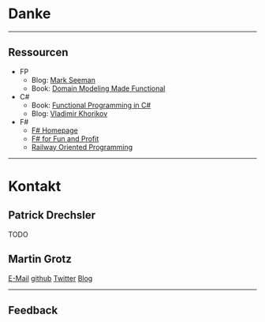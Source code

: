 # Danke

---

## Ressourcen
- FP
  - Blog: [Mark Seeman](https://blog.ploeh.dk/)
  - Book: [Domain Modeling Made Functional](https://pragprog.com/book/swdddf/domain-modeling-made-functional)
- C#
  - Book: [Functional Programming in C#](https://www.manning.com/books/functional-programming-in-c-sharp)
  - Blog: [Vladimir Khorikov](https://enterprisecraftsmanship.com/)
- F#
  - [F# Homepage](https://fsharp.org/)
  - [F# for Fun and Profit](https://fsharpforfunandprofit.com/)
  - [Railway Oriented Programming](https://fsharpforfunandprofit.com/rop/)

---

# Kontakt
## Patrick Drechsler
TODO

## Martin Grotz
[E-Mail](martin.grotz@redheads.de)
[github](https://github.com/groma84)
[Twitter](https://twitter.com/mobilgroma)
[Blog](https://elm.finde-ich-super.de/)

---

## Feedback

